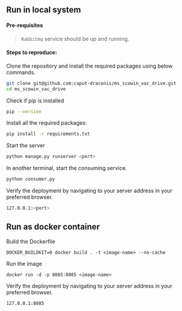 ## Run in local system

#### Pre-requisites

> `Rabbitmq` service should be up and running.

#### Steps to reproduce:

Clone the repository and install the required packages using below commands.

```sh
git clone git@github.com:caput-draconis/ms_scowin_vac_drive.git
cd ms_scowin_vac_drive
```

Check if pip is installed

```sh
pip --version
```

Install all the required packages:

```sh
pip install -r requirements.txt
```

Start the server

```sh
python manage.py runserver <port>
```

In another terminal, start the consuming service.
```sh
python consumer.py
```

Verify the deployment by navigating to your server address in your preferred browser.

```sh
127.0.0.1:<port>
```

## Run as docker container

Build the Dockerfile

```
DOCKER_BUILDKIT=0 docker build . -t <image-name> --no-cache
```

Run the image
```
docker run -d -p 8085:8085 <image-name>
```

Verify the deployment by navigating to your server address in your preferred browser.

```sh
127.0.0.1:8085
```
